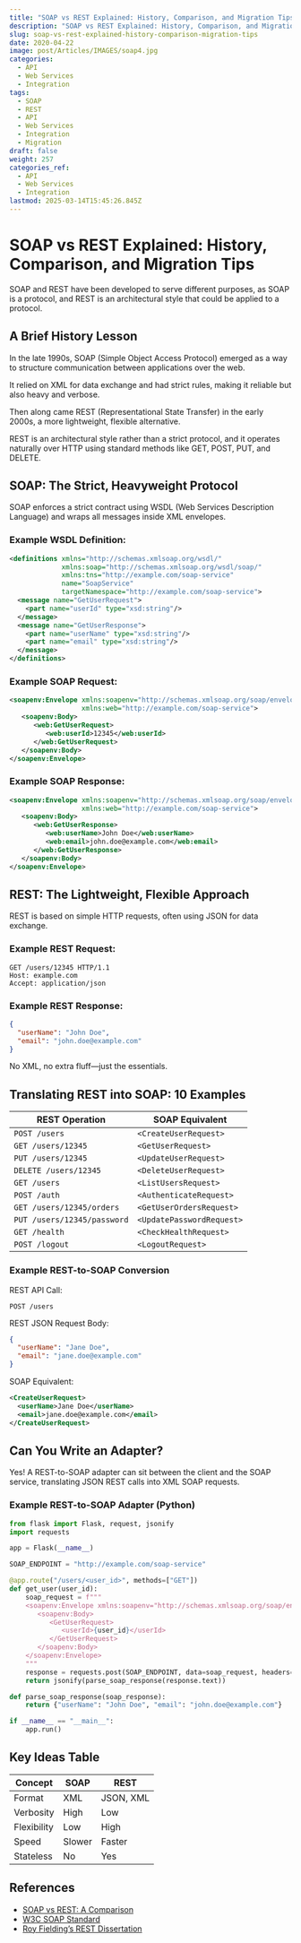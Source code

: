 ```yaml
---
title: "SOAP vs REST Explained: History, Comparison, and Migration Tips"
description: "SOAP vs REST Explained: History, Comparison, and Migration Tips"
slug: soap-vs-rest-explained-history-comparison-migration-tips
date: 2020-04-22
image: post/Articles/IMAGES/soap4.jpg
categories:
  - API
  - Web Services
  - Integration
tags:
  - SOAP
  - REST
  - API
  - Web Services
  - Integration
  - Migration
draft: false
weight: 257
categories_ref:
  - API
  - Web Services
  - Integration
lastmod: 2025-03-14T15:45:26.845Z
---
```

# SOAP vs REST Explained: History, Comparison, and Migration Tips

SOAP and REST have been developed to serve different purposes, as SOAP is a protocol, and REST is an architectural style that could be applied to a protocol.

## A Brief History Lesson

In the late 1990s, SOAP (Simple Object Access Protocol) emerged as a way to structure communication between applications over the web.

It relied on XML for data exchange and had strict rules, making it reliable but also heavy and verbose.

Then along came REST (Representational State Transfer) in the early 2000s, a more lightweight, flexible alternative.

REST is an architectural style rather than a strict protocol, and it operates naturally over HTTP using standard methods like GET, POST, PUT, and DELETE.

## SOAP: The Strict, Heavyweight Protocol

SOAP enforces a strict contract using WSDL (Web Services Description Language) and wraps all messages inside XML envelopes.

### Example WSDL Definition:

```xml
<definitions xmlns="http://schemas.xmlsoap.org/wsdl/"
             xmlns:soap="http://schemas.xmlsoap.org/wsdl/soap/"
             xmlns:tns="http://example.com/soap-service"
             name="SoapService"
             targetNamespace="http://example.com/soap-service">
  <message name="GetUserRequest">
    <part name="userId" type="xsd:string"/>
  </message>
  <message name="GetUserResponse">
    <part name="userName" type="xsd:string"/>
    <part name="email" type="xsd:string"/>
  </message>
</definitions>
```

### Example SOAP Request:

```xml
<soapenv:Envelope xmlns:soapenv="http://schemas.xmlsoap.org/soap/envelope/"
                  xmlns:web="http://example.com/soap-service">
   <soapenv:Body>
      <web:GetUserRequest>
         <web:userId>12345</web:userId>
      </web:GetUserRequest>
   </soapenv:Body>
</soapenv:Envelope>
```

### Example SOAP Response:

```xml
<soapenv:Envelope xmlns:soapenv="http://schemas.xmlsoap.org/soap/envelope/"
                  xmlns:web="http://example.com/soap-service">
   <soapenv:Body>
      <web:GetUserResponse>
         <web:userName>John Doe</web:userName>
         <web:email>john.doe@example.com</web:email>
      </web:GetUserResponse>
   </soapenv:Body>
</soapenv:Envelope>
```

## REST: The Lightweight, Flexible Approach

REST is based on simple HTTP requests, often using JSON for data exchange.

### Example REST Request:

```
GET /users/12345 HTTP/1.1
Host: example.com
Accept: application/json
```

### Example REST Response:

```json
{
  "userName": "John Doe",
  "email": "john.doe@example.com"
}
```

No XML, no extra fluff—just the essentials.

## Translating REST into SOAP: 10 Examples

| REST Operation              | SOAP Equivalent           |
| --------------------------- | ------------------------- |
| `POST /users`               | `<CreateUserRequest>`     |
| `GET /users/12345`          | `<GetUserRequest>`        |
| `PUT /users/12345`          | `<UpdateUserRequest>`     |
| `DELETE /users/12345`       | `<DeleteUserRequest>`     |
| `GET /users`                | `<ListUsersRequest>`      |
| `POST /auth`                | `<AuthenticateRequest>`   |
| `GET /users/12345/orders`   | `<GetUserOrdersRequest>`  |
| `PUT /users/12345/password` | `<UpdatePasswordRequest>` |
| `GET /health`               | `<CheckHealthRequest>`    |
| `POST /logout`              | `<LogoutRequest>`         |

### Example REST-to-SOAP Conversion

REST API Call:

```
POST /users
```

REST JSON Request Body:

```json
{
  "userName": "Jane Doe",
  "email": "jane.doe@example.com"
}
```

SOAP Equivalent:

```xml
<CreateUserRequest>
  <userName>Jane Doe</userName>
  <email>jane.doe@example.com</email>
</CreateUserRequest>
```

## Can You Write an Adapter?

Yes! A REST-to-SOAP adapter can sit between the client and the SOAP service, translating JSON REST calls into XML SOAP requests.

### Example REST-to-SOAP Adapter (Python)

```python
from flask import Flask, request, jsonify
import requests

app = Flask(__name__)

SOAP_ENDPOINT = "http://example.com/soap-service"

@app.route("/users/<user_id>", methods=["GET"])
def get_user(user_id):
    soap_request = f"""
    <soapenv:Envelope xmlns:soapenv="http://schemas.xmlsoap.org/soap/envelope/">
       <soapenv:Body>
          <GetUserRequest>
             <userId>{user_id}</userId>
          </GetUserRequest>
       </soapenv:Body>
    </soapenv:Envelope>
    """
    response = requests.post(SOAP_ENDPOINT, data=soap_request, headers={"Content-Type": "text/xml"})
    return jsonify(parse_soap_response(response.text))

def parse_soap_response(soap_response):
    return {"userName": "John Doe", "email": "john.doe@example.com"}

if __name__ == "__main__":
    app.run()
```

## Key Ideas Table

| Concept     | SOAP   | REST      |
| ----------- | ------ | --------- |
| Format      | XML    | JSON, XML |
| Verbosity   | High   | Low       |
| Flexibility | Low    | High      |
| Speed       | Slower | Faster    |
| Stateless   | No     | Yes       |

## References

* [SOAP vs REST: A Comparison](https://www.utupub.fi/)
* [W3C SOAP Standard](https://www.w3.org/TR/soap/)
* [Roy Fielding’s REST Dissertation](https://www.ics.uci.edu/~fielding/pubs/dissertation/top.htm)
